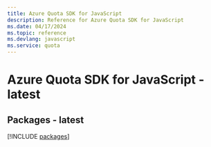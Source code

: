 ```yaml
---
title: Azure Quota SDK for JavaScript
description: Reference for Azure Quota SDK for JavaScript
ms.date: 04/17/2024
ms.topic: reference
ms.devlang: javascript
ms.service: quota
---
```

# Azure Quota SDK for JavaScript - latest
## Packages - latest
[!INCLUDE [packages](quota-index.md)]